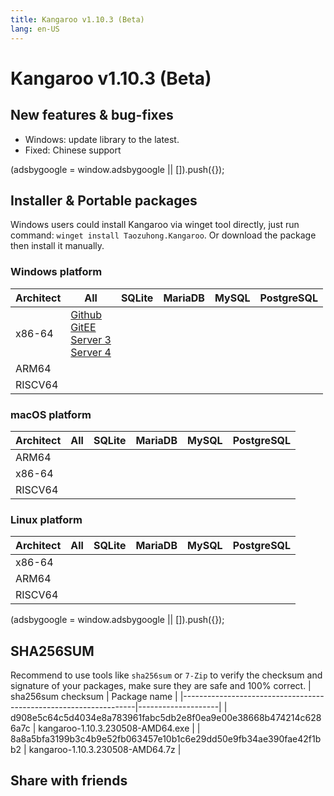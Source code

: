 ```yaml
---
title: Kangaroo v1.10.3 (Beta)
lang: en-US
---
```


# Kangaroo v1.10.3 (Beta)

## New features & bug-fixes
- Windows: update library to the latest.
- Fixed: Chinese support


<div>
    <script2 type="text/javascript" async="true" src="https://pagead2.googlesyndication.com/pagead/js/adsbygoogle.js" />
    <ins class="adsbygoogle"
        style="display:block; text-align:center;"
        data-ad-layout="in-article"
        data-ad-format="fluid"
        data-ad-client="ca-pub-3975819313740938"
        data-ad-slot="6760827895"></ins>
    <script2 type="text/javascript">
        (adsbygoogle = window.adsbygoogle || []).push({});
    </script2>
</div>

## Installer & Portable packages
Windows users could install Kangaroo via winget tool directly, just run command: `winget install Taozuhong.Kangaroo`. Or download the package then install it manually.

### Windows platform
| Architect         | All               | SQLite            | MariaDB           | MySQL             | PostgreSQL        |
|-------------------|-------------------|-------------------|-------------------|-------------------|-------------------|
| x86-64            |[Github](https://github.com/dbkangaroo/kangaroo/releases/download/v1.10.3.230508/kangaroo-1.10.3.230508-AMD64.exe) <br/> [GitEE](https://gitee.com/dbkangaroo/kangaroo/releases/download/v1.10.3.230508/kangaroo-1.10.3.230508-AMD64.exe) <br/> [Server 3](https://kangaroo.awaysoft.com/downloads/v1.10.3.230508/kangaroo-1.10.3.230508-AMD64.exe) <br/> [Server 4](https://d4.injdk.cn/dbkangaroo/v1.10.3.230508/kangaroo-1.10.3.230508-AMD64.exe) |  |  |  |  |
| ARM64             | | | | | |
| RISCV64           | | | | | |

### macOS platform
| Architect         | All               | SQLite            | MariaDB           | MySQL             | PostgreSQL        |
|-------------------|-------------------|-------------------|-------------------|-------------------|-------------------|
| ARM64             | | | | | |
| x86-64            | | | | | |
| RISCV64           | | | | | |


### Linux platform
| Architect         | All               | SQLite            | MariaDB           | MySQL             | PostgreSQL        |
|-------------------|-------------------|-------------------|-------------------|-------------------|-------------------|
| x86-64            | | | | | |
| ARM64             | | | | | |
| RISCV64           | | | | | |

<div>
    <script2 type="text/javascript" async="true" src="https://pagead2.googlesyndication.com/pagead/js/adsbygoogle.js" />
    <ins class="adsbygoogle"
        style="display:block; text-align:center;"
        data-ad-layout="in-article"
        data-ad-format="fluid"
        data-ad-client="ca-pub-3975819313740938"
        data-ad-slot="6760827895"></ins>
    <script2 type="text/javascript">
        (adsbygoogle = window.adsbygoogle || []).push({});
    </script2>
</div>

## SHA256SUM
Recommend to use tools like `sha256sum` or `7-Zip` to verify the checksum and signature of your packages, make sure they are safe and 100% correct.
| sha256sum checksum                                               | Package name       |
|------------------------------------------------------------------|--------------------|
| d908e5c64c5d4034e8a783961fabc5db2e8f0ea9e00e38668b474214c6286a7c | kangaroo-1.10.3.230508-AMD64.exe |
| 8a8a5bfa3199b3c4b9e52fb063457e10b1c6e29dd50e9fb34ae390fae42f1bb2 | kangaroo-1.10.3.230508-AMD64.7z  |


## Share with friends
<social-share :networks="['facebook', 'twitter', 'whatsapp', 'telegram', 'linkedin', 'reddit', 'line', 'skype', 'pinterest']" />